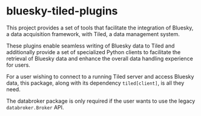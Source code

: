 # bluesky-tiled-plugins

This project provides a set of tools that facilitate the integration of Bluesky,
a data acquisition framework, with Tiled, a data management system.

These plugins enable seamless writing of Bluesky data to Tiled and additionally provide
a set of specialized Python clients to facilitate the retrieval of Bluesky data and
enhance the overall data handling experience for users.

For a user wishing to connect to a running Tiled server and access Bluesky data,
this package, along with its dependency `tiled[client]`, is all they need.

The databroker package is only required if the user wants to use the legacy
`databroker.Broker` API.
